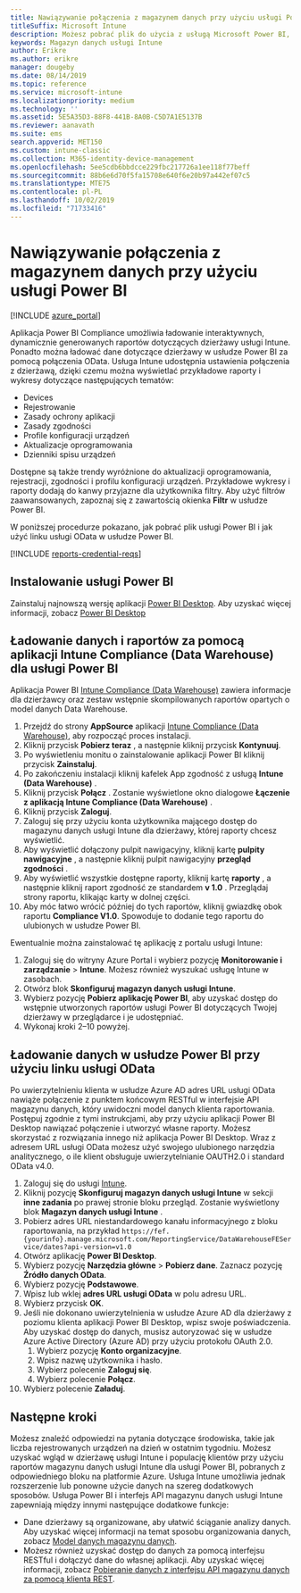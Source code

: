 ```yaml
---
title: Nawiązywanie połączenia z magazynem danych przy użyciu usługi Power BI
titleSuffix: Microsoft Intune
description: Możesz pobrać plik do użycia z usługą Microsoft Power BI, który umożliwia ładowanie interaktywnych, dynamicznie generowanych raportów dla dzierżawy usługi Microsoft Intune.
keywords: Magazyn danych usługi Intune
author: Erikre
ms.author: erikre
manager: dougeby
ms.date: 08/14/2019
ms.topic: reference
ms.service: microsoft-intune
ms.localizationpriority: medium
ms.technology: ''
ms.assetid: 5E5A35D3-88F8-441B-8A0B-C5D7A1E5137B
ms.reviewer: aanavath
ms.suite: ems
search.appverid: MET150
ms.custom: intune-classic
ms.collection: M365-identity-device-management
ms.openlocfilehash: 5ee5cdb6bbdcce229fbc217726a1ee118f77beff
ms.sourcegitcommit: 88b6e6d70f5fa15708e640f6e20b97a442ef07c5
ms.translationtype: MTE75
ms.contentlocale: pl-PL
ms.lasthandoff: 10/02/2019
ms.locfileid: "71733416"
---
```

# <a name="connect-to-the-data-warehouse-with-power-bi"></a>Nawiązywanie połączenia z magazynem danych przy użyciu usługi Power BI

[!INCLUDE [azure_portal](../includes/azure_portal.md)]

Aplikacja Power BI Compliance umożliwia ładowanie interaktywnych, dynamicznie generowanych raportów dotyczących dzierżawy usługi Intune. Ponadto można ładować dane dotyczące dzierżawy w usłudze Power BI za pomocą połączenia OData. Usługa Intune udostępnia ustawienia połączenia z dzierżawą, dzięki czemu można wyświetlać przykładowe raporty i wykresy dotyczące następujących tematów:  

- Devices
- Rejestrowanie
- Zasady ochrony aplikacji
- Zasady zgodności
- Profile konfiguracji urządzeń
- Aktualizacje oprogramowania
- Dzienniki spisu urządzeń

Dostępne są także trendy wyróżnione do aktualizacji oprogramowania, rejestracji, zgodności i profilu konfiguracji urządzeń. Przykładowe wykresy i raporty dodają do kanwy przyjazne dla użytkownika filtry. Aby użyć filtrów zaawansowanych, zapoznaj się z zawartością okienka **Filtr** w usłudze Power BI.

W poniższej procedurze pokazano, jak pobrać plik usługi Power BI i jak użyć linku usługi OData w usłudze Power BI.

[!INCLUDE [reports-credential-reqs](../includes/reports-credential-reqs.md)]

## <a name="install-power-bi"></a>Instalowanie usługi Power BI

Zainstaluj najnowszą wersję aplikacji [Power BI Desktop](https://aka.ms/intune/datawarehouseapi/installpowerbi). Aby uzyskać więcej informacji, zobacz [Power BI Desktop](https://powerbi.microsoft.com/desktop)

## <a name="load-the-data-and-reports-using-the-power-bi-intune-compliance-data-warehouse-app"></a>Ładowanie danych i raportów za pomocą aplikacji Intune Compliance (Data Warehouse) dla usługi Power BI

Aplikacja Power BI [Intune Compliance (Data Warehouse)](https://aka.ms/intune/datawarehouseapi/getpowerbiapp) zawiera informacje dla dzierżawcy oraz zestaw wstępnie skompilowanych raportów opartych o model danych Data Warehouse.

1. Przejdź do strony **AppSource** aplikacji [Intune Compliance (Data Warehouse)](https://aka.ms/intune/datawarehouseapi/getpowerbiapp), aby rozpocząć proces instalacji.
2. Kliknij przycisk **Pobierz teraz** , a następnie kliknij przycisk **Kontynuuj**.
3. Po wyświetleniu monitu o zainstalowanie aplikacji Power BI kliknij przycisk **Zainstaluj**.
4. Po zakończeniu instalacji kliknij kafelek App zgodność z usługą **Intune (Data Warehouse)** .
5. Kliknij przycisk **Połącz** . Zostanie wyświetlone okno dialogowe **Łączenie z aplikacją Intune Compliance (Data Warehouse)** .
6. Kliknij przycisk **Zaloguj**.
7. Zaloguj się przy użyciu konta użytkownika mającego dostęp do magazynu danych usługi Intune dla dzierżawy, której raporty chcesz wyświetlić.
8. Aby wyświetlić dołączony pulpit nawigacyjny, kliknij kartę **pulpity nawigacyjne** , a następnie kliknij pulpit nawigacyjny **przegląd zgodności** .
9. Aby wyświetlić wszystkie dostępne raporty, kliknij kartę **raporty** , a następnie kliknij raport zgodność ze standardem **v 1.0** . Przeglądaj strony raportu, klikając karty w dolnej części.
10. Aby móc łatwo wrócić później do tych raportów, kliknij gwiazdkę obok raportu **Compliance V1.0**. Spowoduje to dodanie tego raportu do ulubionych w usłudze Power BI.

Ewentualnie można zainstalować tę aplikację z portalu usługi Intune:

1. Zaloguj się do witryny Azure Portal i wybierz pozycję **Monitorowanie i zarządzanie** > **Intune**. Możesz również wyszukać usługę Intune w zasobach.
2. Otwórz blok **Skonfiguruj magazyn danych usługi Intune**.
3. Wybierz pozycję **Pobierz aplikację Power BI**, aby uzyskać dostęp do wstępnie utworzonych raportów usługi Power BI dotyczących Twojej dzierżawy w przeglądarce i je udostępniać.
4. Wykonaj kroki 2–10 powyżej.

## <a name="load-the-data-in-power-bi-using-the-odata-link"></a>Ładowanie danych w usłudze Power BI przy użyciu linku usługi OData

Po uwierzytelnieniu klienta w usłudze Azure AD adres URL usługi OData nawiąże połączenie z punktem końcowym RESTful w interfejsie API magazynu danych, który uwidoczni model danych klienta raportowania. Postępuj zgodnie z tymi instrukcjami, aby przy użyciu aplikacji Power BI Desktop nawiązać połączenie i utworzyć własne raporty. Możesz skorzystać z rozwiązania innego niż aplikacja Power BI Desktop. Wraz z adresem URL usługi OData możesz użyć swojego ulubionego narzędzia analitycznego, o ile klient obsługuje uwierzytelnianie OAUTH2.0 i standard OData v4.0.

1. Zaloguj się do usługi [Intune](https://go.microsoft.com/fwlink/?linkid=2090973).
2. Kliknij pozycję **Skonfiguruj magazyn danych usługi Intune** w sekcji **inne zadania** po prawej stronie bloku przegląd. Zostanie wyświetlony blok **Magazyn danych usługi Intune** .
3. Pobierz adres URL niestandardowego kanału informacyjnego z bloku raportowania, na przykład `https://fef.{yourinfo}.manage.microsoft.com/ReportingService/DataWarehouseFEService/dates?api-version=v1.0`
4. Otwórz aplikację **Power BI Desktop**.
5. Wybierz pozycję **Narzędzia główne** > **Pobierz dane**. Zaznacz pozycję **Źródło danych OData**.
6. Wybierz pozycję **Podstawowe**.
7. Wpisz lub wklej **adres URL usługi OData** w polu adresu URL.
8. Wybierz przycisk **OK**.
9. Jeśli nie dokonano uwierzytelnienia w usłudze Azure AD dla dzierżawy z poziomu klienta aplikacji Power BI Desktop, wpisz swoje poświadczenia. Aby uzyskać dostęp do danych, musisz autoryzować się w usłudze Azure Active Directory (Azure AD) przy użyciu protokołu OAuth 2.0.  
    1. Wybierz pozycję **Konto organizacyjne**.  
    2. Wpisz nazwę użytkownika i hasło.  
    3. Wybierz polecenie **Zaloguj się**.  
    4. Wybierz polecenie **Połącz**.  
10. Wybierz polecenie **Załaduj**.

## <a name="next-steps"></a>Następne kroki

Możesz znaleźć odpowiedzi na pytania dotyczące środowiska, takie jak liczba rejestrowanych urządzeń na dzień w ostatnim tygodniu. Możesz uzyskać wgląd w dzierżawę usługi Intune i populację klientów przy użyciu raportów magazynu danych usługi Intune dla usługi Power BI, pobranych z odpowiedniego bloku na platformie Azure. Usługa Intune umożliwia jednak rozszerzenie lub ponowne użycie danych na szereg dodatkowych sposobów. Usługa Power BI i interfejs API magazynu danych usługi Intune zapewniają między innymi następujące dodatkowe funkcje:

<!-- - You can use Power BI Desktop to create additional report types with your data. For example, you could create a custom chart representing the ratio of device manufactures in your enterprise. For more information about creating custom reports with Power BI and the Intune Data Warehouse, see `BLOG POST ON POWER BI`. -->
- Dane dzierżawy są organizowane, aby ułatwić ściąganie analizy danych. Aby uzyskać więcej informacji na temat sposobu organizowania danych, zobacz [Model danych magazynu danych](reports-ref-data-model.md).
- Możesz również uzyskać dostęp do danych za pomocą interfejsu RESTful i dołączyć dane do własnej aplikacji. Aby uzyskać więcej informacji, zobacz [Pobieranie danych z interfejsu API magazynu danych za pomocą klienta REST](../reports-proc-data-rest.md).

